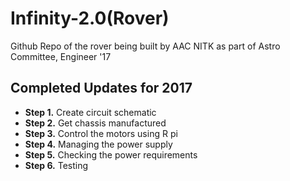 Infinity-2.0(Rover)
======

Github Repo of the rover being built by AAC NITK as part of Astro Committee, Engineer '17

## Completed Updates for 2017

* **Step 1.** Create circuit schematic  
* **Step 2.** Get chassis manufactured 
* **Step 3.** Control the motors using R pi
* **Step 4.** Managing the power supply
* **Step 5.** Checking the power requirements
* **Step 6.** Testing
